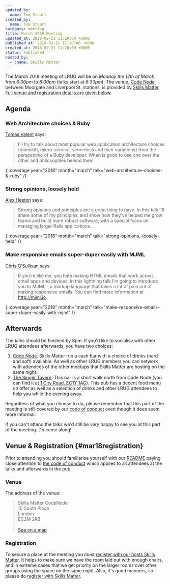 ```yaml
---
updated_by:
  name: Tom Stuart
created_by:
  name: Tom Stuart
category: meeting
title: March 2018 Meeting
updated_at: 2018-02-21 11:20:00 +0000
published_at: 2018-02-21 11:20:00 +0000
created_at: 2018-02-21 11:20:00 +0000
status: Published
hosted_by:
  - :name: Skills Matter
---
```


The March 2018 meeting of LRUG will be on *Monday the 12th of March*,
from _6:00pm_ to _8:00pm_ (talks start at _6:30pm_).  The venue, [Code
Node][skills-matter-venue] between
Moorgate and Liverpool St. stations, is provided by [Skills
Matter](http://www.skillsmatter.com).  [Full venue and registration details are
given below](#mar18registration).

## Agenda

### Web Architecture choices & Ruby

[Tomas Valent](https://twitter.com/equivalent8) says:

> I'll try to talk about most popular web application architecture choices
> (monolith, micro-service, serverless and their variations) from the
> perspective of a Ruby developer. When is good to use one over the other and
> philosophies behind them.

{::coverage year="2018" month="march" talk="web-architecture-choices-&-ruby" /}

### Strong opinions, loosely held

[Alex Heeton](https://twitter.com/alexheeton) says:

> Strong opinions and principles are a great thing to have. In this talk I'll
> share some of my principles, and show how they've helped me grow teams and
> build more robust software, with a special focus on managing larger Rails
> applications.

{::coverage year="2018" month="march" talk="strong-opinions,-loosely-held" /}

### Make responsive emails super-duper easily with MJML

[Chris O’Sullivan](https://twitter.com/thechrisoshow) says:

> If you're like me, you hate making HTML emails that work across email apps
> and devices. In this lightning talk I'm going to introduce you to MJML - a
> markup language that takes a lot of pain out of making responsive emails. You
> can find more information at http://mjml.io.

{::coverage year="2018" month="march" talk="make-responsive-emails-super-duper-easily-with-mjml" /}

## Afterwards

The talks should be finished by 8pm. If you'd like to socialise with other LRUG
attendees afterwards, you have two choices:

1. [Code Node][skills-matter-venue].  Skills Matter run a cash bar with a
   choice of drinks (hard and soft) available.  As well as other LRUG members
   you can network with attendees of the other meetups that Skills Matter are
   hosting on the same night.
2. [The Singer Tavern](http://singertavern.com/).  This bar is a short walk
   north from Code Node (you can find it at [1 City Road, EC1Y
   1AG](https://goo.gl/maps/w9kPu)).  This pub has a decent food menu on offer
   as well as a selection of drinks and other LRUG attendees to help you
   while the evening away.

Regardless of what you choose to do, please remember that this part of the
meeting is still covered by our [code of
conduct](http://readme.lrug.org/#code-of-conduct) even though it does seem more
informal.

If you can't attend the talks we'd still be very happy to see you at this part
of the meeting.  Do come along!

## Venue & Registration {#mar18registration}

Prior to attending you should familiarise yourself with our
[README](http://readme.lrug.org/) paying close attention to [the code of
conduct](http://readme.lrug.org/#code-of-conduct) which applies to
all attendees at the talks and afterwards in the pub.

### Venue

The address of the venue:

> Skills Matter CodeNode<br/>10 South Place<br/>London<br/>EC2M 2RB<br/><br/>[See on a map](https://goo.gl/maps/ONJT4)

### Registration

To secure a place at the meeting you *must* [register with our hosts
Skills Matter][skills-matter-event].  It helps to
make sure we have the room laid out with enough chairs, and in extreme cases
that we get priority on the larger rooms over other groups using the space on
the same night.  Also, it's good manners, so please do [register with Skills
Matter][skills-matter-event].

[skills-matter-venue]: https://skillsmatter.com/locations/264-skills-matter-codenode
[skills-matter-event]: https://skillsmatter.com/meetups/10709-lrug-march
